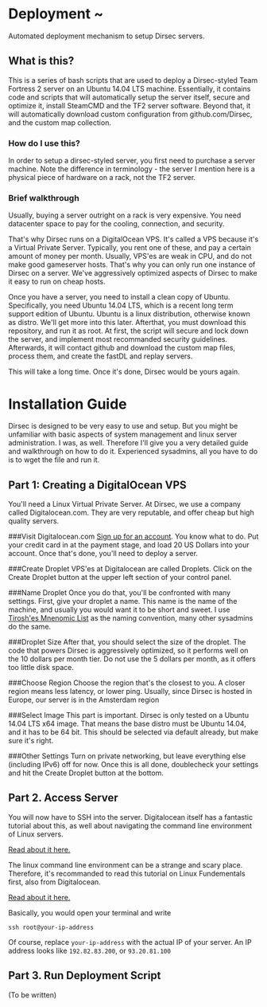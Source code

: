 # Deployment ~ 
Automated deployment mechanism to setup Dirsec servers. 

## What is this?
This is a series of bash scripts that are used to deploy a Dirsec-styled Team Fortress 2 server on an Ubuntu 14.04 LTS machine. Essentially, it contains code and scripts that will automatically setup the server itself, secure and optimize it, install SteamCMD and the TF2 server software. Beyond that, it will automatically download custom configuration from github.com/Dirsec, and the custom map collection.

### How do I use this?
In order to setup a dirsec-styled server, you first need to purchase a server machine. Note the difference in terminology - the server I mention here is a physical piece of hardware on a rack, not the TF2 server. 

### Brief walkthrough
Usually, buying a server outright on a rack is very expensive. You need datacenter space to pay for the cooling, connection, and security. 

That's why Dirsec runs on a DigitalOcean VPS. It's called a VPS because it's a Virtual Private Server. Typically, you rent one of these, and pay a certain amount of money per month. Usually, VPS'es are weak in CPU, and do not make good gameserver hosts. That's why you can only run one instance of Dirsec on a server. We've aggressively optimized aspects of Dirsec to make it easy to run on cheap hosts.

Once you have a server, you need to install a clean copy of Ubuntu. Specifically, you need Ubuntu 14.04 LTS, which is a recent long term support edition of Ubuntu. Ubuntu is a linux distribution, otherwise known as distro. We'll get more into this later. Afterthat, you must download this repository, and run it as root. At first, the script will secure and lock down the server, and implement most recommanded security guidelines. Afterwards, it will contact github and download the custom map files, process them, and create the fastDL and replay servers.

This will take a long time. Once it's done, Dirsec would be yours again.

# Installation Guide
Dirsec is designed to be very easy to use and setup. But you might be unfamiliar with basic aspects of system management and linux server administration. I was, as well. Therefore I'll give you a very detailed guide and walkthrough on how to do it. Experienced sysadmins, all you have to do is to wget the file and run it. 

## Part 1: Creating a DigitalOcean VPS
You'll need a Linux Virtual Private Server. At Dirsec, we use a company called Digitalocean.com. They are very reputable, and offer cheap but high quality servers. 

###Visit Digitalocean.com
[Sign up for an account](https://cloud.digitalocean.com/registrations/new). You know what to do. Put your credit card in at the payment stage, and load 20 US Dollars into your account. Once that's done, you'll need to deploy a server.

###Create Droplet
VPS'es at Digitalocean are called Droplets. Click on the Create Droplet button at the upper left section of your control panel.

###Name Droplet
Once you do that, you'll be confronted with many settings. First, give your droplet a name. This name is the name of the machine, and usually you would want it to be short and sweet. I use [Tirosh'es Mnenomic List](http://web.archive.org/web/20091003023412/http://tothink.com/mnemonic/wordlist.txt
) as the naming convention, many other sysadmins do the same.

###Droplet Size
After that, you should select the size of the droplet. The code that powers Dirsec is aggressively optimized, so it performs well on the 10 dollars per month tier. Do not use the 5 dollars per month, as it offers too little disk space.

###Choose Region
Choose the region that's the closest to you. A closer region means less latency, or lower ping. Usually, since Dirsec is hosted in Europe, our server is in the Amsterdam region

###Select Image
This part is important. Dirsec is only tested on a Ubuntu 14.04 LTS x64 image. That means the base distro must be Ubuntu 14.04, and it has to be 64 bit. This should be selected via default already, but make sure it's right.

###Other Settings
Turn on private networking, but leave everything else (including IPv6) off for now. Once this is all done, doublecheck your settings and hit the Create Droplet button at the bottom.

## Part 2. Access Server
You will now have to SSH into the server. Digitalocean itself has a fantastic tutorial about this, as well about navigating the command line environment of Linux servers.

[Read about it here.](https://www.digitalocean.com/community/tutorials/how-to-connect-to-your-droplet-with-ssh)

The linux command line environment can be a strange and scary place. Therefore, it's recommanded to read this tutorial on Linux Fundementals first, also from Digitalocean.

[Read about it here.](https://www.digitalocean.com/community/tutorials/an-introduction-to-the-linux-terminal)

Basically, you would open your terminal and write
```
ssh root@your-ip-address
```

Of course, replace `your-ip-address` with the actual IP of your server. An IP address looks like `192.82.83.200`, or `93.20.81.100`

## Part 3. Run Deployment Script
(To be written)
